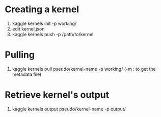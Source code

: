 # Creating a kernel
1. kaggle kernels init -p working/
2. edit kernel.json
3. kaggle kernels push -p /path/to/kernel
# Pulling
1. kaggle kernels pull pseudo/kernel-name -p working/
(-m : to get the metadata file)
# Retrieve kernel's output
1. kaggle kernels output pseudo/kernel-name -p output/ 

